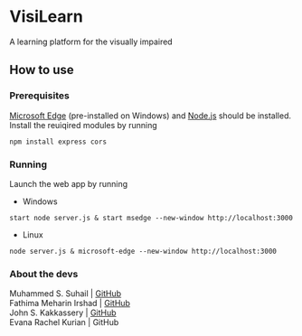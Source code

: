 # VisiLearn

A learning platform for the visually impaired

## How to use

### Prerequisites

[Microsoft Edge](https://www.microsoft.com/en-us/edge/download?form=MA13FJ) (pre-installed on Windows) and [Node.js](https://nodejs.org/en/download) should be installed. Install the reuiqired modules by running

```
npm install express cors
```

### Running

Launch the web app by running

- Windows

```
start node server.js & start msedge --new-window http://localhost:3000
```

- Linux

```
node server.js & microsoft-edge --new-window http://localhost:3000
```

### About the devs

Muhammed S. Suhail | [GitHub](https://github.com/svhl)\
Fathima Meharin Irshad | [GitHub](https://github.com/meharinfathima)\
John S. Kakkassery | [GitHub](https://github.com/Johnsk)\
Evana Rachel Kurian | GitHub
